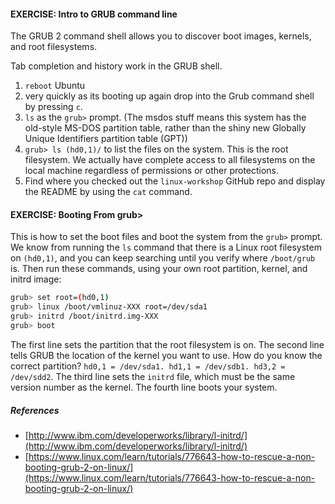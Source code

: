 

#### EXERCISE: Intro to GRUB command line
The GRUB 2 command shell allows you to discover boot images, kernels, and root filesystems.

Tab completion and history work in the GRUB shell.

1. `reboot` Ubuntu
1. very quickly as its booting up again drop into the Grub command shell by pressing `c`.
1. `ls` as the `grub>` prompt. (The msdos stuff means this system has the old-style MS-DOS partition table, rather than the shiny new Globally Unique Identifiers partition table (GPT))
1. `grub> ls (hd0,1)/` to list the files on the system. This is the root filesystem. We actually have complete access to all filesystems on the local machine regardless of permissions or other protections.
1. Find where you checked out the `linux-workshop` GitHub repo and display the README by using the `cat` command.

#### EXERCISE: Booting From grub>
This is how to set the boot files and boot the system from the `grub>` prompt. We know from running the `ls` command that there is a Linux root filesystem on `(hd0,1)`, and you can keep searching until you verify where `/boot/grub` is. Then run these commands, using your own root partition, kernel, and initrd image:

```bash
grub> set root=(hd0,1)
grub> linux /boot/vmlinuz-XXX root=/dev/sda1
grub> initrd /boot/initrd.img-XXX
grub> boot
```
The first line sets the partition that the root filesystem is on. The second line tells GRUB the location of the kernel you want to use. How do you know the correct partition? `hd0,1 = /dev/sda1. hd1,1 = /dev/sdb1. hd3,2 = /dev/sdd2`. The third line sets the `initrd` file, which must be the same version number as the kernel. The fourth line boots your system.


##### References
* [http://www.ibm.com/developerworks/library/l-initrd/](http://www.ibm.com/developerworks/library/l-initrd/)
* [https://www.linux.com/learn/tutorials/776643-how-to-rescue-a-non-booting-grub-2-on-linux/](https://www.linux.com/learn/tutorials/776643-how-to-rescue-a-non-booting-grub-2-on-linux/)
